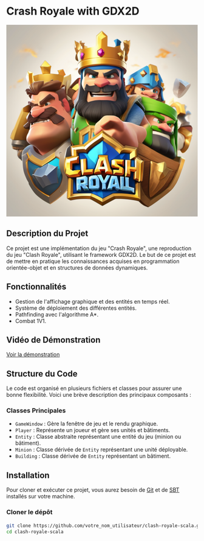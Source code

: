 # Crash Royale with GDX2D
![Image de couverture](./res/menu.png)
## Description du Projet

Ce projet est une implémentation du jeu "Crash Royale", une reproduction du jeu "Clash Royale", utilisant le framework GDX2D. Le but de ce projet est de mettre en pratique les connaissances acquises en programmation orientée-objet et en structures de données dynamiques.

## Fonctionnalités

- Gestion de l'affichage graphique et des entités en temps réel.
- Système de déploiement des différentes entités.
- Pathfinding avec l'algorithme A*.
- Combat 1V1.

## Vidéo de Démonstration

[Voir la démonstration](./data/images/CrashRoyaleVideo.mp4)


## Structure du Code

Le code est organisé en plusieurs fichiers et classes pour assurer une bonne flexibilité. Voici une brève description des principaux composants :

### Classes Principales

- `GameWindow` : Gère la fenêtre de jeu et le rendu graphique.
- `Player` : Représente un joueur et gère ses unités et bâtiments.
- `Entity` : Classe abstraite représentant une entité du jeu (minion ou bâtiment).
- `Minion` : Classe dérivée de `Entity` représentant une unité déployable.
- `Building` : Classe dérivée de `Entity` représentant un bâtiment.

## Installation

Pour cloner et exécuter ce projet, vous aurez besoin de [Git](https://git-scm.com) et de [SBT](https://www.scala-sbt.org) installés sur votre machine.

### Cloner le dépôt

```bash
git clone https://github.com/votre_nom_utilisateur/clash-royale-scala.git
cd clash-royale-scala
